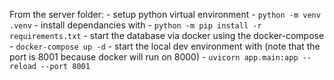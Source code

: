 
From the server folder:
    - setup python virtual environment
        - `python -m venv .venv`
    - install dependancies with
        - `python -m pip install -r requirements.txt`
    - start the database via docker using the docker-compose
        - `docker-compose up -d`
    - start the local dev environment with (note that the port is 8001 because docker will run on 8000)
        - `uvicorn app.main:app --reload --port 8001`
